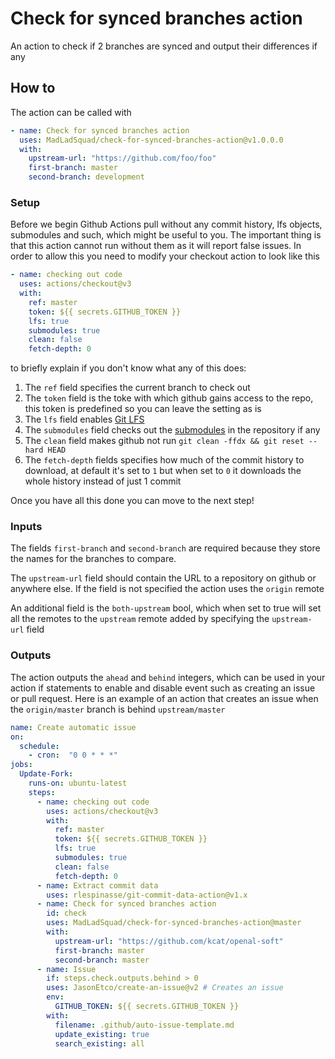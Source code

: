# Check for synced branches action
An action to check if 2 branches are synced and output their differences if any
## How to
The action can be called with
```yaml
- name: Check for synced branches action
  uses: MadLadSquad/check-for-synced-branches-action@v1.0.0.0
  with:
    upstream-url: "https://github.com/foo/foo"
    first-branch: master
    second-branch: development
```
### Setup
Before we begin Github Actions pull without any commit history, lfs objects, submodules and such, which might be useful to you. The important thing is that this action cannot run without them as it will report false issues. In order to allow this you need to modify your checkout action to look like this
```yaml
- name: checking out code
  uses: actions/checkout@v3
  with:
    ref: master
    token: ${{ secrets.GITHUB_TOKEN }}
    lfs: true
    submodules: true
    clean: false
    fetch-depth: 0
```
to briefly explain if you don't know what any of this does:
1. The `ref` field specifies the current branch to check out
1. The `token` field is the toke with which github gains access to the repo, this token is predefined so you can leave the setting as is
1. The `lfs` field enables [Git LFS](https://git-lfs.github.com/)
1. The `submodules` field checks out the [submodules](https://git-scm.com/book/en/v2/Git-Tools-Submodules) in the repository if any
1. The `clean` field makes github not run `git clean -ffdx && git reset --hard HEAD`
1. The `fetch-depth` fields specifies how much of the commit history to download, at default it's set to `1` but when set to `0` it downloads the whole history instead of just 1 commit

Once you have all this done you can move to the next step!
### Inputs
The fields `first-branch` and `second-branch` are required because they store the names for the branches to compare.

The `upstream-url` field should contain the URL to a repository on github or anywhere else. If the field is not specified the action uses the `origin` remote

An additional field is the `both-upstream` bool, which when set to true will set all the remotes to the `upstream` remote added by specifying the `upstream-url` field
### Outputs
The action outputs the `ahead` and `behind` integers, which can be used in your action if statements to enable and disable event such as creating an issue or pull request. Here is an example of an action that creates an issue when the `origin/master` branch is behind `upstream/master`
```yaml
name: Create automatic issue
on:
  schedule:
    - cron:  "0 0 * * *"
jobs:
  Update-Fork:
    runs-on: ubuntu-latest
    steps:
      - name: checking out code
        uses: actions/checkout@v3
        with:
          ref: master
          token: ${{ secrets.GITHUB_TOKEN }}
          lfs: true
          submodules: true
          clean: false
          fetch-depth: 0
      - name: Extract commit data
        uses: rlespinasse/git-commit-data-action@v1.x
      - name: Check for synced branches action
        id: check
        uses: MadLadSquad/check-for-synced-branches-action@master
        with:
          upstream-url: "https://github.com/kcat/openal-soft"
          first-branch: master
          second-branch: master
      - name: Issue
        if: steps.check.outputs.behind > 0
        uses: JasonEtco/create-an-issue@v2 # Creates an issue
        env:
          GITHUB_TOKEN: ${{ secrets.GITHUB_TOKEN }}
        with:
          filename: .github/auto-issue-template.md
          update_existing: true
          search_existing: all
```
